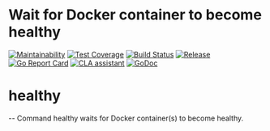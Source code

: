 # Wait for Docker container to become healthy

[![Maintainability](https://api.codeclimate.com/v1/badges/e897778bd75491914adc/maintainability)](https://codeclimate.com/github/arnested/go-healthy/maintainability)
[![Test Coverage](https://api.codeclimate.com/v1/badges/e897778bd75491914adc/test_coverage)](https://codeclimate.com/github/arnested/go-healthy/test_coverage)
[![Build Status](https://travis-ci.com/arnested/go-healthy.svg?branch=master)](https://travis-ci.com/arnested/go-healthy)
[![Release](https://img.shields.io/github/release/arnested/go-healthy.svg)](https://github.com/arnested/go-healthy/releases/latest)
[![Go Report Card](https://goreportcard.com/badge/arnested.dk/go/healthy/)](https://goreportcard.com/report/arnested.dk/go/healthy)
[![CLA assistant](https://cla-assistant.io/readme/badge/arnested/go-healthy)](https://cla-assistant.io/arnested/go-healthy)
[![GoDoc](https://godoc.org/arnested.dk/go/healthy?status.svg)](https://godoc.org/arnested.dk/go/healthy)

# healthy
--
Command healthy waits for Docker container(s) to become healthy.
